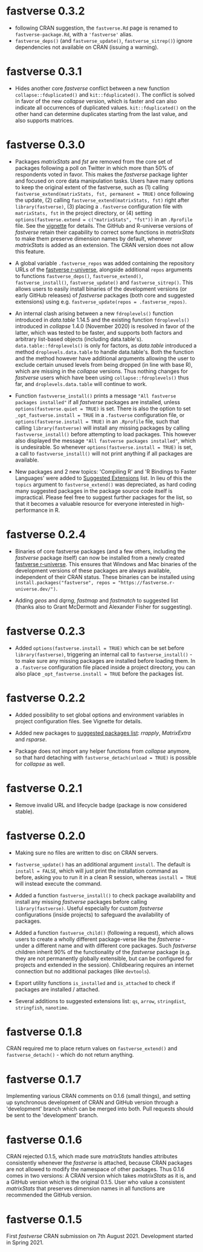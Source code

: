 # fastverse 0.3.2

* following CRAN suggestion, the `fastverse.Rd` page is renamed to `fastverse-package.Rd`, with a `'fastverse'` alias. 
* `fastverse_deps()` (and `fastverse_update()`, `fastverse_sitrep()`) ignore dependencies not available on CRAN (issuing a warning).

# fastverse 0.3.1

* Hides another core *fastverse* conflict between a new function `collapse::fduplicated()` and `kit::fduplicated()`. The conflict is solved in favor of the new *collapse* version, which is faster and can also indicate all occurrences of duplicated values. `kit::fduplicated()` on the other hand can determine duplicates starting from the last value, and also supports matrices.

# fastverse 0.3.0

* Packages *matrixStats* and *fst* are removed from the core set of packages following a poll on Twitter in which more than 50% of respondents voted in favor. This makes the *fastverse* package lighter and focused on core data manipulation tasks. Users have many options to keep the original extent of the fastverse, such as (1) calling `fastverse_extend(matrixStats, fst, permanent = TRUE)` once following the update, (2) calling `fastverse_extend(matrixStats, fst)` right after `library(fastverse)`, (3) placing a `.fastverse` configuration file with `matrixStats, fst` in the project directory, or (4) setting `options(fastverse.extend = c("matrixStats", "fst"))` in an `.Rprofile` file. See the [vignette](https://fastverse.github.io/fastverse/articles/fastverse_intro.html) for details. The GitHub and R-universe versions of *fastverse* retain their capability to correct some functions in *matrixStats* to make them preserve dimension names by default, whenever *matrixStats* is added as an extension. The CRAN version does not allow this feature. 

* A global variable `.fastverse_repos` was added containing the repository URLs of the [fastverse r-universe](https://fastverse.r-universe.dev/), alongside additional `repos` arguments to functions `fastverse_deps()`, `fastverse_extend()`, `fastverse_install()`, `fastverse_update()` and `fastverse_sitrep()`. This allows users to easily install binaries of the development versions (or early GitHub releases) of *fastverse* packages (both core and suggested extensions) using e.g. `fastverse_update(repos = .fastverse_repos)`. 

* An internal clash arising between a new `fdroplevels()` function introduced in *data.table* 1.14.5 and the existing function `fdroplevels()` introduced in *collapse* 1.4.0 (November 2020) is resolved in favor of the latter, which was tested to be faster, and supports both factors and arbitrary list-based objects (including data.table's). `data.table::fdroplevels()` is only for factors, as *data.table* introduced a method `droplevels.data.table` to handle data.table's. Both the function and the method however have additional arguments allowing the user to exclude certain unused levels from being dropped (in line with base R), which are missing in the *collapse* versions. Thus nothing changes for *fastverse* users which have been using `collapse::fdroplevels()` thus far, and `droplevels.data.table` will continue to work.

* Function `fastvverse_install()` prints a message `"All fastverse packages installed"` if all *fastverse* packages are installed, unless `options(fastverse.quiet = TRUE)` is set. There is also the option to set `_opt_fastverse.install = TRUE` in a `.fastverse` configuration file, or `options(fastverse.install = TRUE)` in an `.Rprofile` file, such that calling `library(fastverse)` will install any missing packages by calling `fastvverse_install()` before attempting to load packages. This however also displayed the message `"All fastverse packages installed"`, which is undesirable. So whenever `options(fastverse.install = TRUE)` is set, a call to `fastvverse_install()` will not print anything if all packages are available. 

* New packages and 2 new topics: 'Compiling R' and 'R Bindings to Faster Languages' were added to [Suggested Extensions](https://github.com/fastverse/fastverse#suggested-extensions) list. In lieu of this the `topics` argument to `fastverse_extend()` was depreciated, as hard coding many suggested packages in the package source code itself is impractical. Please feel free to suggest further packages for the list, so that it becomes a valuable resource for everyone interested in high-performance in R. 


# fastverse 0.2.4

* Binaries of core fastverse packages (and a few others, including the *fastverse* package itself) can now be installed from a newly created [fastverse r-universe](https://fastverse.r-universe.dev/). This ensures that Windows and Mac binaries of the development versions of these packages are always available, independent of their CRAN status. These binaries can be installed using `install.packages("fastverse", repos = "https://fastverse.r-universe.dev/")`.

* Adding *geos* and *dqrng*, *fastmap* and *fastmatch* to suggested list (thanks also to Grant McDermott and Alexander Fisher for suggesting). 

# fastverse 0.2.3

* Added `options(fastverse.install = TRUE)` which can be set before `library(fastverse)`, triggering an internal call to `fastverse_install()` - to make sure any missing packages are installed before loading them. In a `.fastverse` configuration file placed inside a project directory, you can also place `_opt_fastverse.install = TRUE` before the packages list. 

# fastverse 0.2.2

* Added possibility to set global options and environment variables in project configuration files. See Vignette for details. 

* Added new packages to [suggested packages list](https://fastverse.github.io/fastverse/#suggested-extensions): *rrapply*, *MatrixExtra* and *rsparse*.

* Package does not import any helper functions from *collapse* anymore, so that hard detaching with `fastverse_detach(unload = TRUE)` is possible for *collapse* as well.

# fastverse 0.2.1

* Remove invalid URL and lifecycle badge (package is now considered stable).

# fastverse 0.2.0

* Making sure no files are written to disc on CRAN servers. 

* `fastverse_update()` has an additional argument `install`. The default is `install = FALSE`, which will just print the installation command as before, asking you to run it in a clean R session, whereas `install = TRUE` will instead execute the command. 

* Added a function `fastverse_install()` to check package availability and install any missing *fastverse* packages before calling `library(fastverse)`. Useful especially for custom *fastverse* configurations (inside projects) to safeguard the availability of packages.

* Added a function `fastverse_child()` (following a request), which allows users to create a wholly different package-verse like the *fastverse* - under a different name and with different core packages. Such *fastverse* children inherit 90% of the functionality of the *fastverse* package (e.g. they are not permanently globally extensible, but can be configured for projects and extended in the session). Childbearing requires an internet connection but no additional packages (like `devtools`). 

* Export utility functions `is_installed` and `is_attached` to check if packages are installed / attached. 

* Several additions to suggested extensions list: `qs`, `arrow`, `stringdist`, `stringfish`, `nanotime`.

# fastverse 0.1.8
CRAN required me to place return values on `fastverse_extend()` and `fastverse_detach()` - which do not return anything.

# fastverse 0.1.7
Implementing various CRAN comments on 0.1.6 (small things), and setting up synchronous development of CRAN and GitHub version through a 'development' branch which can be merged into both. Pull requests should be sent to the 'development' branch. 

# fastverse 0.1.6
CRAN rejected 0.1.5, which made sure *matrixStats* handles attributes consistently whenever the *fastverse* is attached, because CRAN packages are not allowed to modify the namespace of other packages. Thus 0.1.6 comes in two versions: A CRAN version which takes *matrixStats* as it is, and a GitHub version which is the original 0.1.5. User who value a consistent *matrixStats* that preserves dimension names in all functions are recommended the GitHub version. 

# fastverse 0.1.5
First *fastverse* CRAN submission on 7th August 2021. Development started in Spring 2021. 
